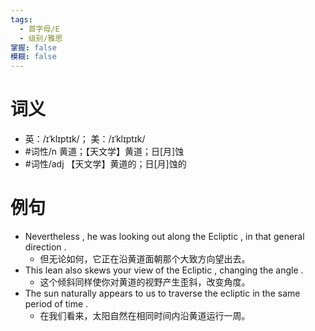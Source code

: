 ```yaml
---
tags:
  - 首字母/E
  - 级别/雅思
掌握: false
模糊: false
---
```

# 词义
- 英：/ɪˈklɪptɪk/； 美：/ɪˈklɪptɪk/
- #词性/n  黄道；【天文学】黄道；日[月]蚀
- #词性/adj  【天文学】黄道的；日[月]蚀的
# 例句
- Nevertheless , he was looking out along the Ecliptic , in that general direction .
	- 但无论如何，它正在沿黄道面朝那个大致方向望出去。
- This lean also skews your view of the Ecliptic , changing the angle .
	- 这个倾斜同样使你对黄道的视野产生歪斜，改变角度。
- The sun naturally appears to us to traverse the ecliptic in the same period of time .
	- 在我们看来，太阳自然在相同时间内沿黄道运行一周。
